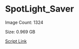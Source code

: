 # SpotLight_Saver

Image Count: 1324

Size: 0.969 GB

[Script Link](https://github.com/liuyal/Archive/blob/master/Python/Utilities/Miscellaneous/spotlight_saver.py)
